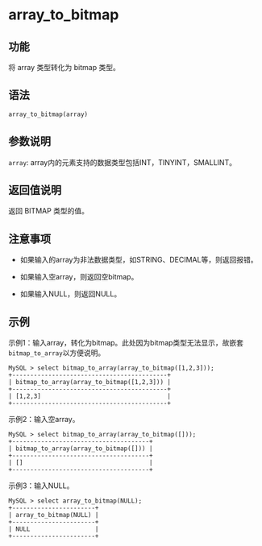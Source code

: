 # array_to_bitmap

## 功能

将 array 类型转化为 bitmap 类型。

## 语法

```Haskell
array_to_bitmap(array)
```

## 参数说明

`array`: array内的元素支持的数据类型包括INT，TINYINT，SMALLINT。

## 返回值说明

返回 BITMAP 类型的值。

## 注意事项

- 如果输入的array为非法数据类型，如STRING、DECIMAL等，则返回报错。

- 如果输入空array，则返回空bitmap。

- 如果输入NULL，则返回NULL。

## 示例

示例1：输入array，转化为bitmap。此处因为bitmap类型无法显示，故嵌套`bitmap_to_array`以方便说明。

```Plain Text
MySQL > select bitmap_to_array(array_to_bitmap([1,2,3]));
+-------------------------------------------+
| bitmap_to_array(array_to_bitmap([1,2,3])) |
+-------------------------------------------+
| [1,2,3]                                   |
+-------------------------------------------+
```

示例2：输入空array。

```Plain Text
MySQL > select bitmap_to_array(array_to_bitmap([]));
+--------------------------------------+
| bitmap_to_array(array_to_bitmap([])) |
+--------------------------------------+
| []                                   |
+--------------------------------------+
```

示例3：输入NULL。

```Plain Text
MySQL > select array_to_bitmap(NULL);
+-----------------------+
| array_to_bitmap(NULL) |
+-----------------------+
| NULL                  |
+-----------------------+
```
